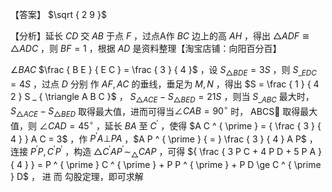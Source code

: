 【答案】 $\sqrt { 2 9 }$

【分析】延长 $C D$ 交 $A B$ 于点 $F$ ，过点A作 $B C$ 边上的高 $A H$ ，得出 $\triangle A D F { \cong } \triangle A D C$ ，则 $B F = 1$ ，根据 $A D$ 是资料整理【淘宝店铺：向阳百分百】

$\angle B A C$ $\frac { B E } { E C } = \frac { 3 } { 4 }$ ，设 $S _ { \triangle B D E } = 3 S$ ，则 $S _ { \_ E D C } = 4 S$ ，过点 $D$ 分别 作 $A F , A C$ 的垂线，垂足为 $M , N$ ，得出 $S = \frac { 1 } { 4 2 } S _ { \triangle A B C }$ ， $S _ { \triangle A C E } - S _ { \triangle B E D } = 2 1 S$ ，则当 $S _ { \_ A B C }$ 最大时， $S _ { \triangle A C E } - S _ { \triangle B E D }$ 取得最大值，进而可得当$\angle C A B = 9 0 ^ { \circ }$ 时， ABCS 取得最大值，则 $\angle C A D = 4 5 ^ { \circ }$ ，延长 $B A$ 至 $C ^ { \prime }$ ，使得 $A C ^ { \prime } = { \frac { 3 } { 4 } } A C = 3$ ，作 $P ^ { \prime } A \bot P A$ ，$A P ^ { \prime } { = } \frac { 3 } { 4 } A P$ ，连接 $P ^ { \prime } P , C ^ { \prime } P ^ { \prime }$ ，构造 $\triangle C ^ { \prime } A P ^ { \prime } \sim _ { \triangle } C A P$ ，可得 ${ \frac { 3 P C + 4 P D + 5 P A } { 4 } } = P ^ { \prime } C ^ { \prime } + P P ^ { \prime } + P D \ge C ^ { \prime } D$ ， 进 而 勾股定理，即可求解
